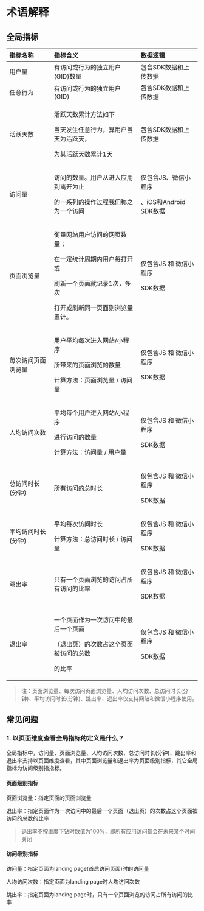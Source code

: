 # 术语解释

## 全局指标

<table>
  <thead>
    <tr>
      <th style="text-align:left">&#x6307;&#x6807;&#x540D;&#x79F0;</th>
      <th style="text-align:left">&#x6307;&#x6807;&#x542B;&#x4E49;</th>
      <th style="text-align:left">&#x6570;&#x636E;&#x903B;&#x8F91;</th>
    </tr>
  </thead>
  <tbody>
    <tr>
      <td style="text-align:left">&#x7528;&#x6237;&#x91CF;</td>
      <td style="text-align:left">&#x6709;&#x8BBF;&#x95EE;&#x6216;&#x884C;&#x4E3A;&#x7684;&#x72EC;&#x7ACB;&#x7528;&#x6237;(GID)&#x6570;&#x91CF;</td>
      <td
      style="text-align:left">&#x5305;&#x542B;SDK&#x6570;&#x636E;&#x548C;&#x4E0A;&#x4F20;&#x6570;&#x636E;</td>
    </tr>
    <tr>
      <td style="text-align:left">&#x4EFB;&#x610F;&#x884C;&#x4E3A;</td>
      <td style="text-align:left">&#x6709;&#x8BBF;&#x95EE;&#x6216;&#x884C;&#x4E3A;&#x7684;&#x72EC;&#x7ACB;&#x7528;&#x6237;(GID)</td>
      <td
      style="text-align:left">&#x5305;&#x542B;SDK&#x6570;&#x636E;&#x548C;&#x4E0A;&#x4F20;&#x6570;&#x636E;</td>
    </tr>
    <tr>
      <td style="text-align:left">&#x6D3B;&#x8DC3;&#x5929;&#x6570;</td>
      <td style="text-align:left">
        <p>&#x6D3B;&#x8DC3;&#x5929;&#x6570;&#x7D2F;&#x8BA1;&#x65B9;&#x6CD5;&#x5982;&#x4E0B;</p>
        <p>&#x5F53;&#x5929;&#x53D1;&#x751F;&#x4EFB;&#x610F;&#x884C;&#x4E3A;&#xFF0C;&#x7B97;&#x7528;&#x6237;&#x5F53;&#x5929;&#x4E3A;&#x6D3B;&#x8DC3;&#x5929;&#xFF0C;</p>
        <p>&#x4E3A;&#x5176;&#x6D3B;&#x8DC3;&#x5929;&#x6570;&#x7D2F;&#x8BA1;1&#x5929;</p>
      </td>
      <td style="text-align:left">&#x5305;&#x542B;SDK&#x6570;&#x636E;&#x548C;&#x4E0A;&#x4F20;&#x6570;&#x636E;</td>
    </tr>
    <tr>
      <td style="text-align:left">&#x8BBF;&#x95EE;&#x91CF;</td>
      <td style="text-align:left">
        <p>&#x8BBF;&#x95EE;&#x7684;&#x6570;&#x91CF;&#x3002;&#x7528;&#x6237;&#x4ECE;&#x8FDB;&#x5165;&#x5E94;&#x7528;&#x5230;&#x79BB;&#x5F00;&#x4E3A;&#x6B62;</p>
        <p>&#x7684;&#x4E00;&#x7CFB;&#x5217;&#x7684;&#x64CD;&#x4F5C;&#x8FC7;&#x7A0B;&#x6211;&#x4EEC;&#x79F0;&#x4E4B;&#x4E3A;&#x4E00;&#x4E2A;&#x8BBF;&#x95EE;</p>
      </td>
      <td style="text-align:left">
        <p>&#x4EC5;&#x5305;&#x542B;JS&#x3001;&#x5FAE;&#x4FE1;&#x5C0F;&#x7A0B;&#x5E8F;</p>
        <p>&#x3001;iOS&#x548C;Android SDK&#x6570;&#x636E;</p>
      </td>
    </tr>
    <tr>
      <td style="text-align:left">&#x9875;&#x9762;&#x6D4F;&#x89C8;&#x91CF;</td>
      <td style="text-align:left">
        <p>&#x8861;&#x91CF;&#x7F51;&#x7AD9;&#x7528;&#x6237;&#x8BBF;&#x95EE;&#x7684;&#x7F51;&#x9875;&#x6570;&#x91CF;&#xFF1B;</p>
        <p>&#x5728;&#x4E00;&#x5B9A;&#x7EDF;&#x8BA1;&#x5468;&#x671F;&#x5185;&#x7528;&#x6237;&#x6BCF;&#x6253;&#x5F00;&#x6216;</p>
        <p>&#x5237;&#x65B0;&#x4E00;&#x4E2A;&#x9875;&#x9762;&#x5C31;&#x8BB0;&#x5F55;1&#x6B21;&#xFF0C;&#x591A;&#x6B21;</p>
        <p>&#x6253;&#x5F00;&#x6216;&#x5237;&#x65B0;&#x540C;&#x4E00;&#x9875;&#x9762;&#x5219;&#x6D4F;&#x89C8;&#x91CF;&#x7D2F;&#x8BA1;&#x3002;</p>
      </td>
      <td style="text-align:left">
        <p>&#x4EC5;&#x5305;&#x542B;JS &#x548C; &#x5FAE;&#x4FE1;&#x5C0F;&#x7A0B;&#x5E8F;</p>
        <p>SDK&#x6570;&#x636E;</p>
      </td>
    </tr>
    <tr>
      <td style="text-align:left">&#x6BCF;&#x6B21;&#x8BBF;&#x95EE;&#x9875;&#x9762;&#x6D4F;&#x89C8;&#x91CF;</td>
      <td
      style="text-align:left">
        <p>&#x7528;&#x6237;&#x5E73;&#x5747;&#x6BCF;&#x6B21;&#x8FDB;&#x5165;&#x7F51;&#x7AD9;/&#x5C0F;&#x7A0B;&#x5E8F;</p>
        <p>&#x6240;&#x5E26;&#x6765;&#x7684;&#x9875;&#x9762;&#x6D4F;&#x89C8;&#x7684;&#x6570;&#x91CF;</p>
        <p>&#x8BA1;&#x7B97;&#x65B9;&#x6CD5;&#xFF1A;&#x9875;&#x9762;&#x6D4F;&#x89C8;&#x91CF;
          / &#x8BBF;&#x95EE;&#x91CF;</p>
        </td>
        <td style="text-align:left">
          <p>&#x4EC5;&#x5305;&#x542B;JS &#x548C; &#x5FAE;&#x4FE1;&#x5C0F;&#x7A0B;&#x5E8F;</p>
          <p>SDK&#x6570;&#x636E;</p>
        </td>
    </tr>
    <tr>
      <td style="text-align:left">&#x4EBA;&#x5747;&#x8BBF;&#x95EE;&#x6B21;&#x6570;</td>
      <td style="text-align:left">
        <p>&#x5E73;&#x5747;&#x6BCF;&#x4E2A;&#x7528;&#x6237;&#x8FDB;&#x5165;&#x7F51;&#x7AD9;/&#x5C0F;&#x7A0B;&#x5E8F;</p>
        <p>&#x8FDB;&#x884C;&#x8BBF;&#x95EE;&#x7684;&#x6570;&#x91CF;</p>
        <p>&#x8BA1;&#x7B97;&#x65B9;&#x6CD5;&#xFF1A;&#x8BBF;&#x95EE;&#x91CF; / &#x7528;&#x6237;&#x91CF;</p>
      </td>
      <td style="text-align:left">
        <p>&#x4EC5;&#x5305;&#x542B;JS &#x548C; &#x5FAE;&#x4FE1;&#x5C0F;&#x7A0B;&#x5E8F;</p>
        <p>SDK&#x6570;&#x636E;</p>
      </td>
    </tr>
    <tr>
      <td style="text-align:left">&#x603B;&#x8BBF;&#x95EE;&#x65F6;&#x957F;(&#x5206;&#x949F;)</td>
      <td style="text-align:left">&#x6240;&#x6709;&#x8BBF;&#x95EE;&#x7684;&#x603B;&#x65F6;&#x957F;</td>
      <td
      style="text-align:left">
        <p>&#x4EC5;&#x5305;&#x542B;JS &#x548C; &#x5FAE;&#x4FE1;&#x5C0F;&#x7A0B;&#x5E8F;</p>
        <p>SDK&#x6570;&#x636E;</p>
        </td>
    </tr>
    <tr>
      <td style="text-align:left">&#x5E73;&#x5747;&#x8BBF;&#x95EE;&#x65F6;&#x957F;(&#x5206;&#x949F;)</td>
      <td
      style="text-align:left">
        <p>&#x5E73;&#x5747;&#x6BCF;&#x6B21;&#x8BBF;&#x95EE;&#x65F6;&#x2ED3;</p>
        <p>&#x8BA1;&#x7B97;&#x65B9;&#x6CD5;&#xFF1A;&#x603B;&#x8BBF;&#x95EE;&#x65F6;&#x957F;
          / &#x8BBF;&#x95EE;&#x91CF;</p>
        </td>
        <td style="text-align:left">
          <p>&#x4EC5;&#x5305;&#x542B;JS &#x548C; &#x5FAE;&#x4FE1;&#x5C0F;&#x7A0B;&#x5E8F;</p>
          <p>SDK&#x6570;&#x636E;</p>
        </td>
    </tr>
    <tr>
      <td style="text-align:left">&#x8DF3;&#x51FA;&#x7387;</td>
      <td style="text-align:left">&#x53EA;&#x6709;&#x4E00;&#x4E2A;&#x9875;&#x9762;&#x6D4F;&#x89C8;&#x7684;&#x8BBF;&#x95EE;&#x5360;&#x6240;&#x6709;&#x8BBF;&#x95EE;&#x7684;&#x6BD4;&#x7387;</td>
      <td
      style="text-align:left">
        <p>&#x4EC5;&#x5305;&#x542B;JS &#x548C; &#x5FAE;&#x4FE1;&#x5C0F;&#x7A0B;&#x5E8F;</p>
        <p>SDK&#x6570;&#x636E;</p>
        </td>
    </tr>
    <tr>
      <td style="text-align:left">&#x9000;&#x51FA;&#x7387;</td>
      <td style="text-align:left">
        <p>&#x4E00;&#x4E2A;&#x9875;&#x9762;&#x4F5C;&#x4E3A;&#x4E00;&#x6B21;&#x8BBF;&#x95EE;&#x4E2D;&#x7684;&#x6700;&#x540E;&#x4E00;&#x4E2A;&#x9875;&#x9762;</p>
        <p>&#xFF08;&#x9000;&#x51FA;&#x9875;&#xFF09;&#x7684;&#x6B21;&#x6570;&#x5360;&#x8FD9;&#x4E2A;&#x9875;&#x9762;&#x88AB;&#x8BBF;&#x95EE;&#x7684;&#x603B;&#x6570;</p>
        <p>&#x7684;&#x6BD4;&#x7387;</p>
      </td>
      <td style="text-align:left">
        <p>&#x4EC5;&#x5305;&#x542B;JS &#x548C; &#x5FAE;&#x4FE1;&#x5C0F;&#x7A0B;&#x5E8F;</p>
        <p>SDK&#x6570;&#x636E;</p>
      </td>
    </tr>
  </tbody>
</table>

> 注：页面浏览量、每次访问页面浏览量、人均访问次数、总访问时长\(分钟\)、平均访问时长\(分钟\)、跳出率、退出率仅支持网站和微信小程序使用。

## 常见问题

### 1. 以页面维度查看全局指标的定义是什么？

  全局指标中，访问量、页面浏览量、人均访问次数、总访问时长\(分钟\)、跳出率和退出率支持以页面维度查看，其中页面浏览量和退出率为页面级别指标，其它全局指标为访问级别指指标。

#### 页面级别指标

页面浏览量：指定页面的页面浏览量

退出率：指定页面作为一次访问中的最后一个页面（退出页）的次数占这个页面被访问的总数的比率

> 退出率不按维度下钻时数值为100%，即所有应用访问都会在未来某个时间关闭

#### 访问级别指标

访问量：指定页面为landing page\(首启访问页面\)时的访问量

人均访问次数：指定页面为landing page时人均访问次数

跳出率：指定页面为landing page时，只有一个页面浏览的访问占所有访问的比率

